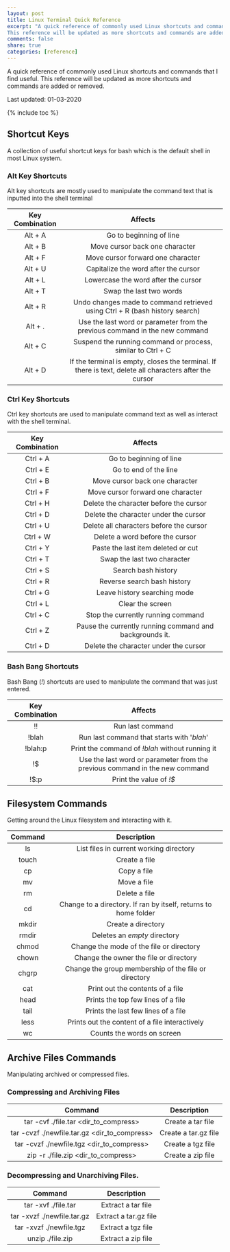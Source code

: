 ```yaml
---
layout: post 
title: Linux Terminal Quick Reference
excerpt: "A quick reference of commonly used Linux shortcuts and commands that I find useful. 
This reference will be updated as more shortcuts and commands are added or removed."
comments: false
share: true
categories: [reference]
---
```


A quick reference of commonly used Linux shortcuts and commands that I find useful. 
This reference will be updated as more shortcuts and commands are added or removed. 

Last updated: 01-03-2020

{% include toc %}

## Shortcut Keys 
A collection of useful shortcut keys for bash which is the default shell in most Linux system.

### Alt Key Shortcuts 
Alt key shortcuts are mostly used to manipulate the command text that is inputted into the shell terminal 

Key Combination | Affects 
:---: | :---: 
Alt + A | Go to beginning of line 
Alt + B | Move cursor back one character 
Alt + F | Move cursor forward one character 
Alt + U | Capitalize the word after the cursor 
Alt + L | Lowercase the word after the cursor 
Alt + T | Swap the last two words
Alt + R | Undo changes made to command retrieved using Ctrl + R (bash history search) 
Alt + . | Use the last word or parameter from the previous command in the new command 
Alt + C | Suspend the running command or process, similar to Ctrl + C 
Alt + D | If the terminal is empty, closes the terminal. If there is text, delete all characters after the cursor 

### Ctrl Key Shortcuts 
Ctrl key shortcuts are used to manipulate command text as well as interact with the shell terminal. 

Key Combination | Affects 
:---: | :---: 
Ctrl + A | Go to beginning of line 
Ctrl + E | Go to end of the line 
Ctrl + B | Move cursor back one character 
Ctrl + F | Move cursor forward one character 
Ctrl + H | Delete the character before the cursor 
Ctrl + D | Delete the character under the cursor
Ctrl + U | Delete all characters before the cursor
Ctrl + W | Delete a word before the cursor
Ctrl + Y | Paste the last item deleted or cut
Ctrl + T | Swap the last two character
Ctrl + S | Search bash history
Ctrl + R | Reverse search bash history
Ctrl + G | Leave history searching mode
Ctrl + L | Clear the screen
Ctrl + C | Stop the currently running command
Ctrl + Z | Pause the currently running command and backgrounds it.
Ctrl + D | Delete the character under the cursor 

### Bash Bang Shortcuts 
Bash Bang (_!_) shortcuts are used to manipulate the command that was just entered. 

Key Combination | Affects 
:---: | :---: 
!! | Run last command
!blah | Run last command that starts with '_blah_'
!blah:p | Print the command of _!blah_ without running it
!$ | Use the last word or parameter from the previous command in the new command
!$:p | Print the value of _!$_

## Filesystem Commands 
Getting around the Linux filesystem and interacting with it. 

Command | Description 
:---: | :---: 
ls | List files in current working directory
touch | Create a file
cp | Copy a file
mv | Move a file
rm | Delete a file
cd | Change to a directory. If ran by itself, returns to home folder
mkdir | Create a directory
rmdir | Deletes an _empty_ directory
chmod | Change the mode of the file or directory
chown | Change the owner the file or directory
chgrp | Change the group membership of the file or directory
cat | Print out the contents of a file
head | Prints the top few lines of a file
tail | Prints the last few lines of a file
less | Prints out the content of a file interactively
wc | Counts the words on screen

## Archive Files Commands 
Manipulating archived or compressed files.

### Compressing and Archiving Files 

Command | Description 
:---: | :---: 
tar -cvf ./file.tar \<dir_to_compress\> | Create a tar file 
tar -cvzf ./newfile.tar.gz \<dir_to_compress\> | Create a tar.gz file 
tar -cvzf ./newfile.tgz \<dir_to_compress\> | Create a tgz file 
zip -r ./file.zip \<dir_to_compress\> | Create a zip file 

### Decompressing and Unarchiving Files.

Command | Description 
:---: | :---: 
tar -xvf ./file.tar | Extract a tar file 
tar -xvzf ./newfile.tar.gz | Extract a tar.gz file 
tar -xvzf ./newfile.tgz | Extract a tgz file 
unzip ./file.zip | Extract a zip file 
